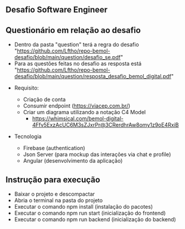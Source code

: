 ## Desafio Software Engineer

## Questionário em relação ao desafio

- Dentro da pasta "question" terá a regra do desafio "https://github.com/Lftho/repo-bemol-desafio/blob/main/question/desafio_se.pdf"
- Para as questões feitas no desafio as resposta está "https://github.com/Lftho/repo-bemol-desafio/blob/main/question/resposta_desafio_bemol_digital.pdf"

* Requisito:

  - Criação de conta
  - Consumir endpoint (https://viacep.com.br/)
  - Criar um diagrama utilizando a notação C4 Model
    - https://whimsical.com/bemol-digital-4Ffv5ExzAcUC6M3sZJxrPr@3CRerdhrAw8omy1z9oE4RxiB

* Tecnologia
  - Firebase (authentication)
  - Json Server (para mockup das interações via chat e profile)
  - Angular (desenvolvimento da aplicação)

## Instrução para execução

- Baixar o projeto e descompactar
- Abria o terminal na pasta do projeto
- Executar o comando npm install (instalação do pacotes)
- Executar o comando npm run start (inicialização do frontend)
- Executar o comando npm run backend (inicialização do backend)
